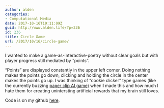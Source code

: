 ```yaml
---
author: alden
categories:
- Computational Media
date: 2017-10-16T19:11:09Z
guid: http://www.alden.life/?p=236
id: 236
title: Circle Game
url: /2017/10/16/circle-game/
---
```


I wanted to make a game-as-interactive-poetry without clear goals but with player progress still mediated by &#8220;points&#8221;.



&#8220;Points&#8221; are displayed constantly in the upper left corner. Doing nothing makes the points go down, clicking and holding the circle in the center makes the points go up. I was thinking of &#8220;cookie clicker&#8221; type games (like the currently buzzing [paper clip AI game)](https://www.theverge.com/tldr/2017/10/11/16457742/ai-paperclips-thought-experiment-game-frank-lantz) when I made this and how much I hate them for creating unintersting artificial rewards that my brain still loves.



Code is on my github [here](https://github.com/miamiww/ComputationalMedia/blob/master/Week5/circlegame.js).